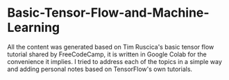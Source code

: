 # Basic-Tensor-Flow-and-Machine-Learning
All the content was generated based on Tim Ruscica's basic tensor flow tutorial shared by FreeCodeCamp, it is written in Google Colab for the convenience it implies.
I tried to address each of the topics in a simple way and adding personal notes based on TensorFlow's own tutorials.
